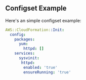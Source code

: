 ## Configset Example

Here's an simple configset example:

```yaml
AWS::CloudFormation::Init:
  config:
    packages:
      yum:
        httpd: []
    services:
      sysvinit:
       httpd:
        enabled: 'true'
        ensureRunning: 'true'
```

